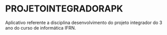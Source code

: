 # PROJETOINTEGRADORAPK
Aplicativo referente a disciplina desenvolvimento do projeto integrador do 3 ano do curso de informática IFRN. 
